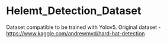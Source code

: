 # Helemt_Detection_Dataset

Dataset compatible to be trained with Yolov5.
Original dataset - https://www.kaggle.com/andrewmvd/hard-hat-detection 
